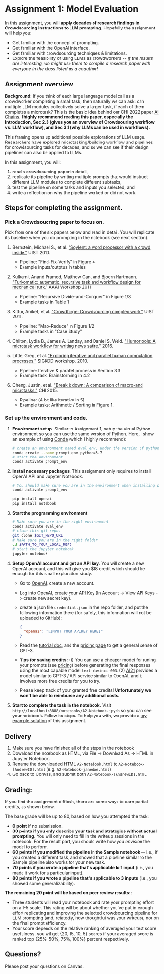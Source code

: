 # Assignment 1: Model Evaluation

In this assignment, you will **apply decades of research findings in Crowdsourcing instructions to LLM prompting**. Hopefully the assignment will help you:

- Get familiar with the concept of prompting.
- Get familiar with the OpenAI interface.
- Get familiar with crowdsourcing techniques & limitations.
- Explore the feasibility of using LLMs as crowdworkers -- _If the results are interesting, we might use them to compile a research paper with everyone in the class listed as a coauthor!_

## Assignment overview

**Background**: If you think of each large language model call as a crowdworker completing a small task, then naturally we can ask: can multiple LLM modules collectively solve a larger task, if each of them completes a microtask?
This is the basic idea behind our CHI 2022 paper [AI Chains](https://arxiv.org/pdf/2110.01691.pdf). **I highly recommend reading this paper, especially the Introduction, Sec 2.3 (gives you an overview of Crowdsouring workflow vs. LLM workflow), and Sec 3.1 (why LLMs can be used in workflows).**

This framing opens up additional possible explorations of LLM usage. Researchers have explored microtasking/building workflow and pipelines for crowdsourcing tasks for decades, and so we can see if their design pipelines can also be applied to LLMs.

In this assignment, you will:

1. read a crowdsourcing paper in detail,
2. replicate its pipeline by writing multiple prompts that would instruct different LLM modules to complete different subtasks,
3. test the pipeline on some tasks and inputs you selected, and
4. write a reflection on why the pipeline worked or did not work.

## Steps for completing the assignment.

### Pick a Crowdsoucring paper to focus on.

Pick from one of the six papers below and read in detail. You will replicate its baseline when you do prompting in the notebook (see next section).

1. Bernstein, Michael S., et al. ["Soylent: a word processor with a crowd inside."](https://dl.acm.org/doi/pdf/10.1145/1866029.1866078) UIST 2010.
   - Pipeline: "Find-Fix-Verify" in Figure 4
   - Example inputs/outptus in tables
2. Kulkarni, Anand Pramod, Matthew Can, and Bjoern Hartmann. ["Turkomatic: automatic, recursive task and workflow design for mechanical turk."](https://www.aaai.org/ocs/index.php/WS/AAAIW11/paper/viewPaper/3884) AAAI Workshop 2011

   - Pipeline: "Recursive Divide-and-Conquer" in Figure 1/3
   - Example tasks in Table 1

3. Kittur, Aniket, et al. ["Crowdforge: Crowdsourcing complex work."](https://dl.acm.org/doi/pdf/10.1145/2047196.2047202) UIST 2011.
   - Pipeline: "Map-Reduce" in Figure 1/2
   - Example tasks in "Case Study"
4. Chilton, Lydia B., James A. Landay, and Daniel S. Weld. ["Humortools: A microtask workflow for writing news satire."](http://www.cs.columbia.edu/~chilton/web/my_publications/ChiltonHumorTools2016submission.pdf) 2016.
5. Little, Greg, et al. ["Exploring iterative and parallel human computation processes."](https://www.cs.columbia.edu/~chilton/web/my_publications/LittleIterativeHCOMP2010.pdf) SIGKDD workshop. 2010.

   - Pipeline: Iterative & parallel process in Section 3.3
   - Example task: Brainstorming in 4.2

6. Cheng, Justin, et al. ["Break it down: A comparison of macro-and microtasks."](https://hci.stanford.edu/publications/2015/micromacro/micromacro.pdf) CHI 2015.

   - Pipeline: (A bit like iterative in 5)
   - Example tasks: Arithmetic / Sorting in Figure 1.

### Set up the environment and code.

1. **Envoirnment setup.** Similar to Assignment 1, setup the virual Python environment so you can use the same version of Python. Here, I show an example of using [Conda](https://conda.io/projects/conda/en/latest/user-guide/getting-started.html#before-you-start) (which I highly recommend):

   ```sh
   # create an environment named eval_env, under the version of python 3.7
   conda create --name prompt_env python=3.7
   # start the environment.
   conda activate prompt_env
   ```

2. **Install necessary packages.** This assignment only requires to install OpenAI API and Jupyter Notebook.

   ```sh
   # You should make sure you are in the environment when installing packages.
   conda activate prompt_env

   pip install openai
   pip install notebook
   ```

3. **Start the programming environment**

   ```sh
   # Make sure you are in the right environment
   conda activate eval_env
   # clone this git repo.
   git clone $GIT_REPO_URL
   # Make sure you are in the right folder
   cd $PATH_TO_YOUR_LOCAL_REPO
   # start the jupyter notebook
   jupyter notebook
   ```

4. **Setup OpenAI account and get an API key**. You will create a new OpenAI account, and this will give you $18 credit which should be enough for this small exploration study.

   - Go to [OpenAI](https://openai.com/api/), create a new account.
   - Log into OpenAI, create your [API Key](https://beta.openai.com/account/api-keys) (In Account -> View API Keys -> create new secret key).
   - create a json file `credential.json` in the repo folder, and put the following information there (for safety, this information will not be uploaded to GitHub):

     ```json
     {
       "openai": "[INPUT YOUR APIKEY HERE]"
     }
     ```

   - Read the [tutorial doc](https://beta.openai.com/docs/introduction), and the [pricing page](https://openai.com/api/pricing/) to get a general sense of GPT-3.
   - **Tips for saving credits:** (1) You can use a cheaper model for tuning your prompts (see [pricing](https://openai.com/api/pricing/)) before generating the final responses using the most capable model `text-davinci-003`. (2) [AI21](https://www.ai21.com/studio) provides a model similar to GPT-3 / API service similar to OpenAI, and it involves more free credits for you to try.
   - Please keep track of your granted free credits! **Unfortunately we won't be able to reimburse any additional costs.**

5. **Start to complete the task in the notebook.** Visit `http://localhost:8888/notebooks/A2-Notebook.ipynb` so you can see your notebook. Follow its steps. To help you with, we provide a [toy example solution](http://localhost:8888/notebooks/A2-Notebook-Sample.ipynb) of this assignment.

## Delivery

1. Make sure you have finished all of the steps in the notebook
2. Download the notebook as HTML, via File => Download As => HTML in Jupyter Notebook.
3. Rename the downloaded HTML `A2-Notebook.html` to `A2-Notebook-[AndrewID].html` (e.g. `A2-Notebook-janedoe.html`)
4. Go back to Convas, and submit both `A2-Notebook-[AndrewID].html`.

## Grading:

If you find the assignment difficult, there are some ways to earn partial credits, as shown below.

The base grade will be up to 80, based on how you attempted the task:

- **0 point** if no submission.
- **30 points if you only describe your task and strategies without actual prompting**. You will only need to fill in the writeup sessions in the notebook. For the result part, you should write how you _envision_ the model to perform.
- **60 points if you modified the pipeline in the Sample notebook** -- i.e., if you created a different task, and showed that a pipeline similar to the Sample pipeline also works for your new task.
- **70 points if you wrote a pipeline that's applicable to 1 input** (i.e., you made it work for a particular input).
- **80 points if you wrote a pipeline that's applicable to 3 inputs** (i.e., you showed some generalizability).

**The remaining 20 point will be based on peer review results:**:

- Three students will read your notebook and rate your prompting effort on a 1-5 scale. This rating will be about whether you've put in enough effort replicating and improving the selected crowdsourcing pipeline for LLM prompting (and, relatedly, how thoughtful was your writeup), not on the final prompt efficiency.
- Your score depends on the relative ranking of averaged your test score usefulness. you wil get {20, 15, 10, 5} scores if your averaged score is ranked top {25%, 50%, 75%, 100%} percent respectively.

## Questions?

Please post your questions on Canvas.
